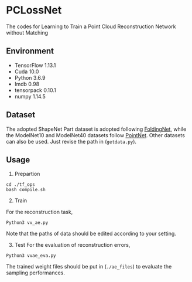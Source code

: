 # PCLossNet
The codes for Learning to Train a Point Cloud Reconstruction Network without Matching

## Environment
* TensorFlow 1.13.1
* Cuda 10.0
* Python 3.6.9
* lmdb 0.98  
* tensorpack 0.10.1
* numpy 1.14.5

## Dataset
The adopted ShapeNet Part dataset is adopted following [FoldingNet](http://www.merl.com/research/license#FoldingNet), while the ModelNet10 and ModelNet40 datasets follow [PointNet](https://github.com/charlesq34/pointnet.git). Other datasets can also be used. Just revise the path in (`getdata.py`).

## Usage

1. Prepartion

```
cd ./tf_ops
bash compile.sh
```

2. Train

For the reconstruction task,
```
Python3 vv_ae.py
```

Note that the paths of data should be edited according to your setting.

3. Test
For the evaluation of reconstruction errors,
```
Python3 vvae_eva.py
```

The trained weight files should be put in (`./ae_files`) to evaluate the sampling performances.

